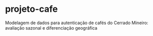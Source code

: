 # projeto-cafe
Modelagem de dados para autenticação de cafés do Cerrado Mineiro: avaliação sazonal e diferenciação geográfica
